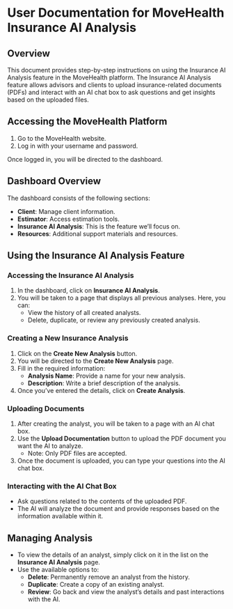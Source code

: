 # User Documentation for MoveHealth Insurance AI Analysis
## Overview

This document provides step-by-step instructions on using the Insurance AI Analysis feature in the MoveHealth platform. The Insurance AI Analysis feature allows advisors and clients to upload insurance-related documents (PDFs) and interact with an AI chat box to ask questions and get insights based on the uploaded files.

## Accessing the MoveHealth Platform

1. Go to the MoveHealth website.
2. Log in with your username and password.

Once logged in, you will be directed to the dashboard.

## Dashboard Overview

The dashboard consists of the following sections:
- **Client**: Manage client information.
- **Estimator**: Access estimation tools.
- **Insurance AI Analysis**: This is the feature we’ll focus on.
- **Resources**: Additional support materials and resources.

## Using the Insurance AI Analysis Feature

### Accessing the Insurance AI Analysis

1. In the dashboard, click on **Insurance AI Analysis**.
2. You will be taken to a page that displays all previous analyses. Here, you can:
   - View the history of all created analysts.
   - Delete, duplicate, or review any previously created analysis.

### Creating a New Insurance Analysis

1. Click on the **Create New Analysis** button.
2. You will be directed to the **Create New Analysis** page.
3. Fill in the required information:
   - **Analysis Name**: Provide a name for your new analysis.
   - **Description**: Write a brief description of the analysis.
4. Once you’ve entered the details, click on **Create Analysis**.

### Uploading Documents

1. After creating the analyst, you will be taken to a page with an AI chat box.
2. Use the **Upload Documentation** button to upload the PDF document you want the AI to analyze.
   - Note: Only PDF files are accepted.
3. Once the document is uploaded, you can type your questions into the AI chat box.

### Interacting with the AI Chat Box

- Ask questions related to the contents of the uploaded PDF.
- The AI will analyze the document and provide responses based on the information available within it.

## Managing Analysis

- To view the details of an analyst, simply click on it in the list on the **Insurance AI Analysis** page.
- Use the available options to:
  - **Delete**: Permanently remove an analyst from the history.
  - **Duplicate**: Create a copy of an existing analyst.
  - **Review**: Go back and view the analyst’s details and past interactions with the AI.


